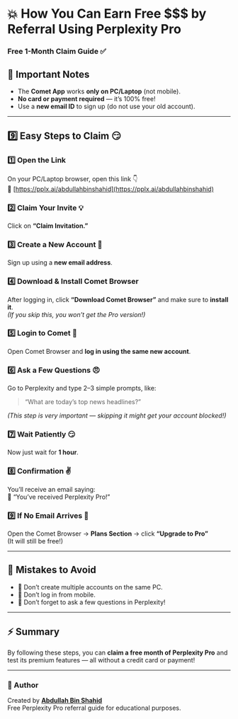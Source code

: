 # 💥 How You Can Earn Free $$$ by Referral Using Perplexity Pro  
### Free 1-Month Claim Guide ✅

## 🤫 Important Notes

- The **Comet App** works **only on PC/Laptop** (not mobile).
- **No card or payment required** — it’s 100% free!
- Use a **new email ID** to sign up (do not use your old account).

---

## 9️⃣ Easy Steps to Claim 😏

### 1️⃣ Open the Link
On your PC/Laptop browser, open this link 👇  
🔗 [https://pplx.ai/abdullahbinshahid](https://pplx.ai/abdullahbinshahid)

### 2️⃣ Claim Your Invite 💡
Click on **“Claim Invitation.”**

### 3️⃣ Create a New Account 🤨
Sign up using a **new email address**.

### 4️⃣ Download & Install Comet Browser
After logging in, click **“Download Comet Browser”** and make sure to **install it**.  
*(If you skip this, you won’t get the Pro version!)*

### 5️⃣ Login to Comet 🫡
Open Comet Browser and **log in using the same new account**.

### 6️⃣ Ask a Few Questions 😠
Go to Perplexity and type 2–3 simple prompts, like:  
> “What are today’s top news headlines?”  

*(This step is very important — skipping it might get your account blocked!)*

### 7️⃣ Wait Patiently 😏
Now just wait for **1 hour**.

### 8️⃣ Confirmation ✌️
You’ll receive an email saying:  
📩 “You’ve received Perplexity Pro!”

### 9️⃣ If No Email Arrives 💅
Open the Comet Browser → **Plans Section** → click **“Upgrade to Pro”**  
(It will still be free!)

---

## 🧐 Mistakes to Avoid

- 🚫 Don’t create multiple accounts on the same PC.  
- 🚫 Don’t log in from mobile.  
- 🚫 Don’t forget to ask a few questions in Perplexity!

---

## ⚡ Summary
By following these steps, you can **claim a free month of Perplexity Pro** and test its premium features — all without a credit card or payment!

---

### 💬 Author
Created by **[Abdullah Bin Shahid](https://pplx.ai/abdullahbinshahid)**  
Free Perplexity Pro referral guide for educational purposes.
